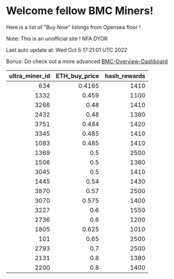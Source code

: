 # Welcome fellow BMC Miners!
Here is a list of "Buy Now" listings from Opensea floor !

Note: This is an unofficial site ! NFA DYOR

Last auto update at: Wed Oct  5 17:21:01 UTC 2022

Bonus: Do check out a more advanced [BMC-Overview-Dashboard](https://dune.com/defifunk/BMC-Overview-Dashboard)


|   ultra_miner_id |   ETH_buy_price |   hash_rewards |
|-----------------:|----------------:|---------------:|
|              634 |          0.4165 |           1410 |
|             1332 |          0.459  |           1100 |
|             3266 |          0.48   |           1410 |
|             2432 |          0.48   |           1380 |
|             3751 |          0.484  |           1420 |
|             3345 |          0.485  |           1410 |
|             1083 |          0.485  |           1410 |
|             1369 |          0.5    |           2500 |
|             1506 |          0.5    |           1380 |
|             3045 |          0.5    |           1410 |
|             1445 |          0.54   |           1430 |
|             3870 |          0.57   |           2500 |
|             3070 |          0.575  |           1400 |
|             3227 |          0.6    |           1550 |
|             2736 |          0.6    |           1200 |
|             1805 |          0.625  |           1010 |
|              101 |          0.65   |           2500 |
|             2793 |          0.7    |           2500 |
|             2131 |          0.8    |           1380 |
|             2200 |          0.8    |           1400 |